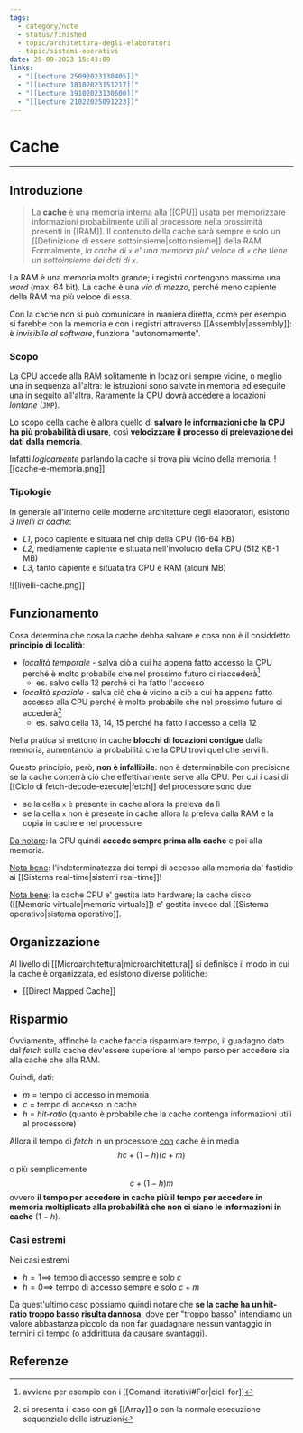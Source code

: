 ```yaml
---
tags:
  - category/note
  - status/finished
  - topic/architettura-degli-elaboratori
  - topic/sistemi-operativi
date: 25-09-2023 15:43:09
links:
  - "[[Lecture 25092023130405]]"
  - "[[Lecture 18102023151217]]"
  - "[[Lecture 19102023130600]]"
  - "[[Lecture 21022025091223]]"
---
```

# Cache
---
## Introduzione
> La **cache** è una memoria interna alla [[CPU]] usata per memorizzare informazioni probabilmente utili al processore nella prossimità presenti in [[RAM]]. Il contenuto della cache sarà sempre e solo un [[Definizione di essere sottoinsieme|sottoinsieme]] della RAM.
> Formalmente, _la cache di `x` e' una memoria piu' veloce di `x` che tiene un sottoinsieme dei dati di `x`_.

La RAM è una memoria molto grande; i registri contengono massimo una _word_ (max. 64 bit). La cache è una _via di mezzo_, perché meno capiente della RAM ma più veloce di essa.

Con la cache non si può comunicare in maniera diretta, come per esempio si farebbe con la memoria e con i registri attraverso [[Assembly|assembly]]: è _invisibile al software_, funziona "autonomamente".

### Scopo
La CPU accede alla RAM solitamente in locazioni sempre vicine, o meglio una in sequenza all'altra: le istruzioni sono salvate in memoria ed eseguite una in seguito all'altra. Raramente la CPU dovrà accedere a locazioni _lontane_ (`JMP`).

Lo scopo della cache è allora quello di **salvare le informazioni che la CPU ha più probabilità di usare**, così **velocizzare il processo di prelevazione dei dati dalla memoria**.

Infatti _logicamente_ parlando la cache si trova più vicino della memoria.
![[cache-e-memoria.png]]

### Tipologie
In generale all'interno delle moderne architetture degli elaboratori, esistono _3 livelli di cache_:
- _L1_, poco capiente e situata nel chip della CPU (16-64 KB)
- _L2_, mediamente capiente e situata nell'involucro della CPU (512 KB-1 MB)
- _L3_, tanto capiente e situata tra CPU e RAM (alcuni MB)

![[livelli-cache.png]]

## Funzionamento
Cosa determina che cosa la cache debba salvare e cosa non è il cosiddetto **principio di località**:
- _località temporale_ - salva ciò a cui ha appena fatto accesso la CPU perché è molto probabile che nel prossimo futuro ci riaccederà[^1]
	- es. salvo cella 12 perché ci ha fatto l'accesso
- _località spaziale_ - salva ciò che è vicino a ciò a cui ha appena fatto accesso alla CPU perché è molto probabile che nel prossimo futuro ci accederà[^2]
	- es. salvo cella 13, 14, 15 perché ha fatto l'accesso a cella 12

Nella pratica si mettono in cache **blocchi di locazioni contigue** dalla memoria, aumentando la probabilità che la CPU trovi quel che servi lì.

Questo principio, però, **non è infallibile**: non è determinabile con precisione se la cache conterrà ciò che effettivamente serve alla CPU.
Per cui i casi di [[Ciclo di fetch-decode-execute|fetch]] del processore sono due:
- se la cella `x` è presente in cache allora la preleva da lì
- se la cella `x` non è presente in cache allora la preleva dalla RAM e la copia in cache e nel processore

<u>Da notare</u>: la CPU quindi **accede sempre prima alla cache** e poi alla memoria.

<u>Nota bene</u>: l'indeterminatezza dei tempi di accesso alla memoria da' fastidio ai [[Sistema real-time|sistemi real-time]]!

<u>Nota bene</u>: la cache CPU e' gestita lato hardware; la cache disco ([[Memoria virtuale|memoria virtuale]]) e' gestita invece dal [[Sistema operativo|sistema operativo]].

## Organizzazione
Al livello di [[Microarchitettura|microarchitettura]] si definisce il modo in cui la cache è organizzata, ed esistono diverse politiche:
- [[Direct Mapped Cache]]

## Risparmio
Ovviamente, affinché la cache faccia risparmiare tempo, il guadagno dato dal _fetch_ sulla cache dev'essere superiore al tempo perso per accedere sia alla cache che alla RAM.

Quindi, dati:
- $m$ = tempo di accesso in memoria
- $c$ = tempo di accesso in cache
- $h$ = _hit-ratio_ (quanto è probabile che la cache contenga informazioni utili al processore)

Allora il tempo di _fetch_ in un processore <u>con</u> cache è in media
$$hc + (1-h)(c+m)$$
o più semplicemente
$$c + (1-h)m$$
ovvero **il tempo per accedere in cache più il tempo per accedere in memoria moltiplicato alla probabilità che non ci siano le informazioni in cache** ($1-h$).

### Casi estremi
Nei casi estremi
- $h = 1 \implies$ tempo di accesso sempre e solo $c$
- $h = 0 \implies$ tempo di accesso sempre e solo $c+m$

Da quest'ultimo caso possiamo quindi notare che **se la cache ha un hit-ratio troppo basso risulta dannosa**, dove per "troppo basso" intendiamo un valore abbastanza piccolo da non far guadagnare nessun vantaggio in termini di tempo (o addirittura da causare svantaggi).

## Referenze
[^1]: avviene per esempio con i [[Comandi iterativi#For|cicli for]]
[^2]: si presenta il caso con gli [[Array]] o con la normale esecuzione sequenziale delle istruzioni